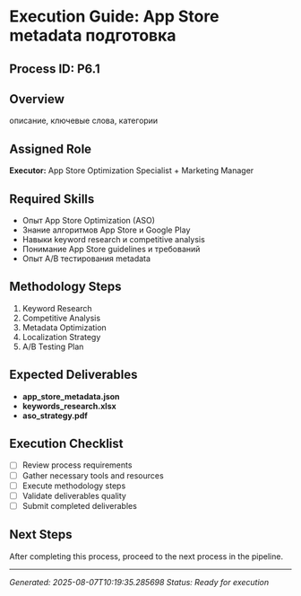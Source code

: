 # Execution Guide: App Store metadata подготовка

## Process ID: P6.1

## Overview
описание, ключевые слова, категории

## Assigned Role
**Executor:** App Store Optimization Specialist + Marketing Manager

## Required Skills
- Опыт App Store Optimization (ASO)
- Знание алгоритмов App Store и Google Play
- Навыки keyword research и competitive analysis
- Понимание App Store guidelines и требований
- Опыт A/B тестирования metadata

## Methodology Steps
1. Keyword Research
2. Competitive Analysis
3. Metadata Optimization
4. Localization Strategy
5. A/B Testing Plan

## Expected Deliverables
- **app_store_metadata.json**
- **keywords_research.xlsx**
- **aso_strategy.pdf**

## Execution Checklist
- [ ] Review process requirements
- [ ] Gather necessary tools and resources
- [ ] Execute methodology steps
- [ ] Validate deliverables quality
- [ ] Submit completed deliverables

## Next Steps
After completing this process, proceed to the next process in the pipeline.

---
*Generated: 2025-08-07T10:19:35.285698*
*Status: Ready for execution*
